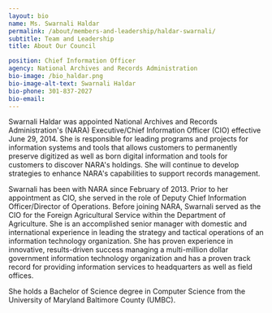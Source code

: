```yaml
---
layout: bio
name: Ms. Swarnali Haldar
permalink: /about/members-and-leadership/haldar-swarnali/
subtitle: Team and Leadership
title: About Our Council

position: Chief Information Officer
agency: National Archives and Records Administration
bio-image: /bio_haldar.png
bio-image-alt-text: Swarnali Haldar
bio-phone: 301-837-2027
bio-email:
---
```

Swarnali Haldar was appointed National Archives and Records Administration's (NARA) Executive/Chief Information Officer (CIO) effective June 29, 2014. She is responsible for leading programs and projects for information systems and tools that allows customers to permanently preserve digitized as well as born digital information and tools for customers to discover NARA's holdings. She will continue to develop strategies to enhance NARA's capabilities to support records management.

Swarnali has been with NARA since February of 2013. Prior to her appointment as CIO, she served in the role of Deputy Chief Information Officer/Director of Operations. Before joining NARA, Swarnali served as the CIO for the Foreign Agricultural Service within the Department of Agriculture. She is an accomplished senior manager with domestic and international experience in leading the strategy and tactical operations of an information technology organization. She has proven experience in innovative, results-driven success managing a multi-million dollar government information technology organization and has a proven track record for providing information services to headquarters as well as field offices.

She holds a Bachelor of Science degree in Computer Science from the University of Maryland Baltimore County (UMBC).
